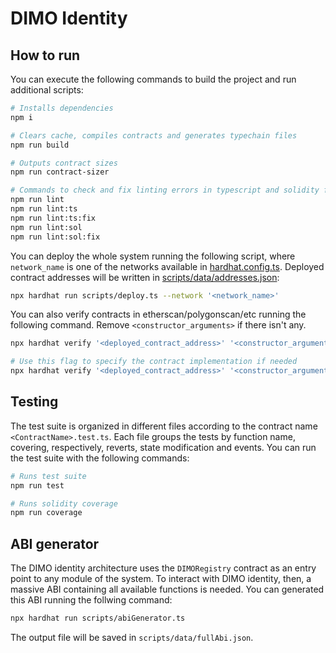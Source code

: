 # DIMO Identity


## How to run

You can execute the following commands to build the project and run additional scripts:

```sh
# Installs dependencies
npm i

# Clears cache, compiles contracts and generates typechain files
npm run build

# Outputs contract sizes
npm run contract-sizer

# Commands to check and fix linting errors in typescript and solidity files
npm run lint
npm run lint:ts
npm run lint:ts:fix
npm run lint:sol
npm run lint:sol:fix
```

You can deploy the whole system running the following script, where `network_name` is one of the networks available in [hardhat.config.ts](./hardhat.config.ts). Deployed contract addresses will be written in [scripts/data/addresses.json](./scripts/data/addresses.json):

```sh
npx hardhat run scripts/deploy.ts --network '<network_name>'
```

You can also verify contracts in etherscan/polygonscan/etc running the following command. Remove `<constructor_arguments>` if there isn't any.

```sh
npx hardhat verify '<deployed_contract_address>' '<constructor_arguments>' --network '<network_name>'

# Use this flag to specify the contract implementation if needed
npx hardhat verify '<deployed_contract_address>' '<constructor_arguments>' --network '<network_name>' --contract '<contract_path>:<contract_name>'
```

## Testing

The test suite is organized in different files according to the contract name `<ContractName>.test.ts`. Each file groups the tests by function name, covering, respectively, reverts, state modification and events. You can run the test suite with the following commands:

```sh
# Runs test suite
npm run test

# Runs solidity coverage
npm run coverage
```

## ABI generator

The DIMO identity architecture uses the `DIMORegistry` contract as an entry point to any module of the system. To interact with DIMO identity, then, a massive ABI containing all available functions is needed. You can generated this ABI running the follwing command:

```sh
npx hardhat run scripts/abiGenerator.ts
```

The output file will be saved in `scripts/data/fullAbi.json`.